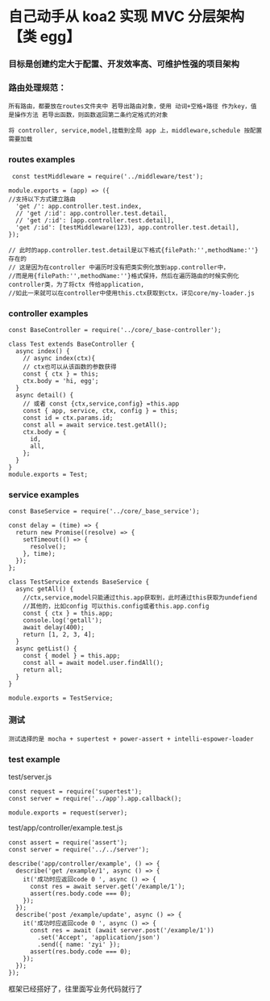 <!--
 * @Author: zyi
 * @Date: 2020-05-07 15:30:19
 * @LastEditTime: 2020-05-07 15:31:07
 * @LastEditors: Please set LastEditors
 * @Description: In User Settings Edit
 * @FilePath: /my-mock-egg/readme.md
 -->

# 自己动手从 koa2 实现 MVC 分层架构 【类 egg】

### ⽬标是创建约定⼤于配置、开发效率⾼、可维护性强的项⽬架构

### 路由处理规范：

    所有路由，都要放在routes⽂件夹中 若导出路由对象，使⽤ 动词+空格+路径 作为key，值是操作⽅法 若导出函数，则函数返回第⼆条约定格式的对象

    将 controller, service,model,挂载到全局 app 上，middleware,schedule 按配置需要加载

### routes examples

```
 const testMiddleware = require('../middleware/test');

module.exports = (app) => ({
//支持以下方式建立路由
  'get /': app.controller.test.index,
  // 'get /:id': app.controller.test.detail,
  // 'get /:id': [app.controller.test.detail],
  'get /:id': [testMiddleware(123), app.controller.test.detail],
});

// 此时的app.controller.test.detail是以下格式{filePath:'',methodName:''}存在的
// 这是因为在controller 中遍历时没有把类实例化放到app.controller中，
//而是用{filePath:'',methodName:''}格式保持，然后在遍历路由的时候实例化controller类，为了将ctx 传给application,
//如此一来就可以在controller中使用this.ctx获取到ctx，详见core/my-loader.js

```

### controller examples

```
const BaseController = require('../core/_base-controller');

class Test extends BaseController {
  async index() {
    // async index(ctx){
    // ctx也可以从该函数的参数获得
    const { ctx } = this;
    ctx.body = 'hi, egg';
  }
  async detail() {
    // 或者 const {ctx,service,config} =this.app
    const { app, service, ctx, config } = this;
    const id = ctx.params.id;
    const all = await service.test.getAll();
    ctx.body = {
      id,
      all,
    };
  }
}
module.exports = Test;
```

### service examples

```
const BaseService = require('../core/_base_service');

const delay = (time) => {
  return new Promise((resolve) => {
    setTimeout(() => {
      resolve();
    }, time);
  });
};

class TestService extends BaseService {
  async getAll() {
    //ctx,service,model只能通过this.app获取到，此时通过this获取为undefiend
    //其他的，比如config 可以this.config或者this.app.config
    const { ctx } = this.app;
    console.log('getall');
    await delay(400);
    return [1, 2, 3, 4];
  }
  async getList() {
    const { model } = this.app;
    const all = await model.user.findAll();
    return all;
  }
}

module.exports = TestService;
```

### 测试

    测试选择的是 mocha + supertest + power-assert + intelli-espower-loader

### test example

test/server.js

```
const request = require('supertest');
const server = require('../app').app.callback();

module.exports = request(server);

```

test/app/controller/example.test.js

```
const assert = require('assert');
const server = require('../../server');

describe('app/controller/example', () => {
  describe('get /example/1', async () => {
    it('成功时应返回code 0 ', async () => {
      const res = await server.get('/example/1');
      assert(res.body.code === 0);
    });
  });
  describe('post /example/update', async () => {
    it('成功时应返回code 0 ', async () => {
      const res = await (await server.post('/example/1'))
        .set('Accept', 'application/json')
        .send({ name: 'zyi' });
      assert(res.body.code === 0);
    });
  });
});

```

框架已经搭好了，往里面写业务代码就行了
